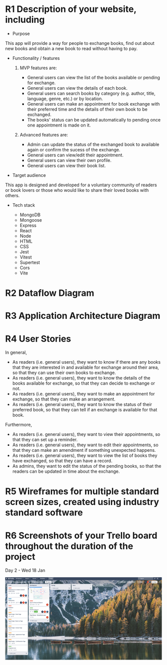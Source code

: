 # R1 Description of your website, including

- Purpose

This app will provide a way for people to exchange books, find out about new books and obtain a new book to read without having to pay.

- Functionality / features

  1. MVP features are:
      - General users can view the list of the books available or pending for exchange.
      - General users can view the details of each book.
      - General users can search books by category (e.g. author, title, language, genre, etc.) or by location.
      - General users can make an appointment for book exchange with their preferred time and the details of their own book to be exchanged.
      - The books' status can be updated automatically to pending once one appointment is made on it.

  2. Advanced features are:
       - Admin can update the status of the exchanged book to available again or confirm the sucess of the exchange.
       - General users can view/edit their appointment.
       - General users can view their own profile.
       - General users can view their book list.

- Target audience

This app is designed and developed for a voluntary community of readers or book lovers or those who would like to share their loved books with others. 

- Tech stack
  
  - MongoDB
  - Mongoose
  - Express
  - React
  - Node
  - HTML
  - CSS
  - Jest
  - Vitest
  - Supertest
  - Cors
  - Vite

# R2 Dataflow Diagram
# R3 Application Architecture Diagram
# R4 User Stories

In general, 

- As readers (i.e. general users), they want to know if there are any books that they are interested in and available for exchange around their area, so that they can use their own books to exchange.
- As readers (i.e. general users), they want to know the details of the books available for exchange, so that they can decide to exchange or not.
- As readers (i.e. general users), they want to make an appointment for exchange, so that they can make an arrangement.
- As readers (i.e. general users), they want to know the status of their preferred book, so that they can tell if an exchange is available for that book.

Furthermore,

- As readers (i.e. general users), they want to view their appointments, so that they can set up a reminder.
- As readers (i.e. general users), they want to edit their appointments, so that they can make an amendment if something unexpected happens.
- As readers (i.e. general users), they want to view the list of books they have exchanged, so that they can have a record.
- As admins, they want to edit the status of the pending books, so that the readers can be updated in time about the exchange.

# R5 Wireframes for multiple standard screen sizes, created using industry standard software
# R6 Screenshots of your Trello board throughout the duration of the project

Day 2 - Wed 18 Jan

![Trello](docs/Trello%20board/Trello%20-%2018%20Jan.png)